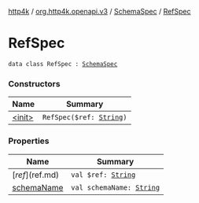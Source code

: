 [http4k](../../../index.md) / [org.http4k.openapi.v3](../../index.md) / [SchemaSpec](../index.md) / [RefSpec](./index.md)

# RefSpec

`data class RefSpec : `[`SchemaSpec`](../index.md)

### Constructors

| Name | Summary |
|---|---|
| [&lt;init&gt;](-init-.md) | `RefSpec($ref: `[`String`](https://kotlinlang.org/api/latest/jvm/stdlib/kotlin/-string/index.html)`)` |

### Properties

| Name | Summary |
|---|---|
| [$ref]($ref.md) | `val $ref: `[`String`](https://kotlinlang.org/api/latest/jvm/stdlib/kotlin/-string/index.html) |
| [schemaName](schema-name.md) | `val schemaName: `[`String`](https://kotlinlang.org/api/latest/jvm/stdlib/kotlin/-string/index.html) |

